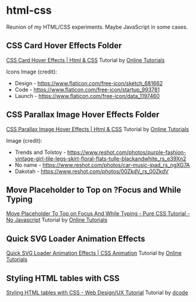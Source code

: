 # html-css

Reunion of my HTML/CSS experiments. Maybe JavaScript in some cases.

## CSS Card Hover Effects Folder

[CSS Card Hover Effects | Html & CSS](https://www.youtube.com/watch?v=EZqhWu8GJ6U)
Tutorial by [Online Tutorials](https://www.youtube.com/channel/UCbwXnUipZsLfUckBPsC7Jog)

Icons Image (credit):

- Design - <https://www.flaticon.com/free-icon/sketch_681662>
- Code - <https://www.flaticon.com/free-icon/startup_993781>
- Launch - <https://www.flaticon.com/free-icon/data_1197460>

## CSS Parallax Image Hover Effects Folder

[CSS Parallax Image Hover Effects | Html & CSS](https://www.youtube.com/watch?v=szGPXwg2LVE)
Tutorial by [Online Tutorials](https://www.youtube.com/channel/UCbwXnUipZsLfUckBPsC7Jog)

Image (credit):

- Trends and Tolstoy - <https://www.reshot.com/photos/purple-fashion-vintage-girl-tile-legs-skirt-floral-flats-tulle-blackandwhite_rs_e39Xn2>
- No name - <https://www.reshot.com/photos/car-music-ipad_rs_ngXG7A>
- Dakotah - <https://www.reshot.com/photos/00ZkdV_rs_00ZkdV>

## Move Placeholder to Top on ?Focus and While Typing

[Move Placeholder To Top on Focus And While Typing - Pure CSS Tutorial - No Javascript](https://www.youtube.com/watch?v=BKhoo6RSEDU)
Tutorial by [Online Tutorials](https://www.youtube.com/channel/UCbwXnUipZsLfUckBPsC7Jog)

## Quick SVG Loader Animation Effects

[Quick SVG Loader Animation Effects | CSS Animation](https://www.youtube.com/watch?v=X5VMxWBgm4k)
Tutorial by [Online Tutorials](https://www.youtube.com/channel/UCbwXnUipZsLfUckBPsC7Jog)

## Styling HTML tables with CSS

[Styling HTML tables with CSS - Web Design/UX Tutorial](https://www.youtube.com/watch?v=biI9OFH6Nmg&t=53s)
Tutorial by [dcode](https://www.youtube.com/channel/UCjX0FtIZBBVD3YoCcxnDC4g)
